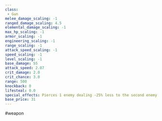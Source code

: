 ```yaml
---
class: 
 - Gun
melee_damage_scaling: -1
ranged_damage_scaling: 4.5
elemental_damage_scaling: -1
max_hp_scaling: -1
armor_scaling: -1
engineering_scaling: -1
range_scaling: -1
attack_speed_scaling: -1
speed_scaling: -1
level_scaling: -1
base_damage: 55
attack_speed: 2.07
crit_damage: 2.0
crit_chance: 3.0
range: 500
knockback: 0
lifesteal: 0.0
special_effects: Pierces 1 enemy dealing -25% less to the second enemy
base_price: 31
---
```

#weapon